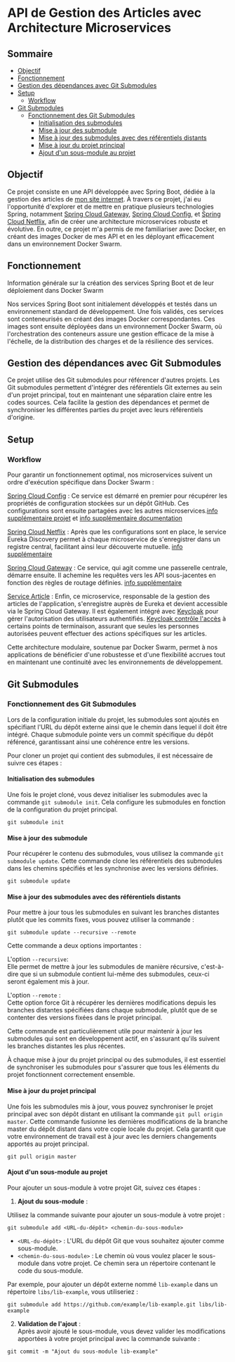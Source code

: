 # API de Gestion des Articles avec Architecture Microservices

## Sommaire

* [Objectif](#objectif)
* [Fonctionnement](#fonctionnement-)
* [Gestion des dépendances avec Git Submodules](#gestion-des-dépendances-avec-git-submodules)
* [Setup](#setup)
    * [Workflow](#workflow)
* [Git Submodules](#git-submodules)
    * [Fonctionnement des Git Submodules](#fonctionnement-des-git-submodules)
        * [Initialisation des submodules](#initialisation-des-submodules)
        * [Mise à jour des submodule](#mise-à-jour-des-submodule-)
        * [Mise à jour des submodules avec des référentiels distants](#mise-à-jour-des-submodules-avec-des-référentiels-distants-)
        * [Mise à jour du projet principal](#mise-à-jour-du-projet-principal-)
        * [Ajout d'un sous-module au projet](#ajout-dun-sous-module-au-projet)

## Objectif

Ce projet consiste en une API développée avec Spring Boot, dédiée à la gestion des articles
de [mon site internet](https://ghoverblog.ovh/). À travers ce projet, j'ai eu l'opportunité d'explorer et de mettre en
pratique plusieurs technologies Spring,
notamment [Spring Cloud Gateway](https://github.com/spring-cloud/spring-cloud-gateway), [Spring Cloud Config](https://github.com/spring-cloud/spring-cloud-config),
et [Spring Cloud Netflix](https://github.com/spring-cloud/spring-cloud-netflix), afin de créer une architecture
microservices robuste et évolutive.
En outre, ce projet m'a permis de me familiariser avec Docker, en créant des images Docker de mes API et en les
déployant efficacement dans un environnement Docker Swarm.

## Fonctionnement

Information générale sur la création des services Spring Boot et de leur déploiement dans Docker Swarm

Nos services Spring Boot sont initialement développés et testés dans un environnement standard de développement. Une
fois validés, ces services sont conteneurisés en créant des images Docker correspondantes. Ces images sont ensuite
déployées dans un environnement Docker Swarm, où l'orchestration des conteneurs assure une gestion efficace de la mise à
l'échelle, de la distribution des charges et de la résilience des services.

## Gestion des dépendances avec Git Submodules

Ce projet utilise des Git submodules pour référencer d'autres projets. Les Git submodules permettent d'intégrer des
référentiels Git externes au sein d'un projet principal, tout en maintenant une séparation claire entre les codes
sources. Cela facilite la gestion des dépendances et permet de synchroniser les différentes parties du projet avec leurs
référentiels d'origine.

## Setup

### Workflow

Pour garantir un fonctionnement optimal, nos microservices suivent un ordre d'exécution spécifique dans Docker Swarm :

[Spring Cloud Config](https://github.com/spring-cloud/spring-cloud-config) : Ce service est démarré en premier pour
récupérer les propriétés de configuration stockées sur un
dépôt GitHub. Ces configurations sont ensuite partagées avec les autres
microservices.[info supplémentaire projet](https://spring.io/projects/spring-cloud-config)
et [info supplémentaire documentation](https://docs.spring.io/spring-cloud-config/docs/current/reference/html/)

[Spring Cloud Netflix](https://github.com/spring-cloud/spring-cloud-netflix) : Après que les configurations sont en
place, le service Eureka Discovery permet à chaque microservice de s'enregistrer dans un registre central, facilitant
ainsi leur découverte mutuelle. [info supplémentaire](https://cloud.spring.io/spring-cloud-netflix/reference/html/)

[Spring Cloud Gateway](https://github.com/spring-cloud/spring-cloud-gateway) : Ce service, qui agit comme une passerelle
centrale, démarre ensuite. Il achemine les requêtes vers les API sous-jacentes en fonction des règles de routage
définies. [info supplémentaire](https://spring.io/projects/spring-cloud-gateway)

[Service Article](https://github.com/MGNetworking/ms-article/tree/eb5c7886dd15f81a3e16f75980299d62180ce8df) : Enfin, ce
microservice, responsable de la gestion des articles de l'application, s'enregistre auprès de Eureka et devient
accessible via le Spring Cloud Gateway. Il est également intégré avec [Keycloak](https://www.keycloak.org/) pour gérer
l'autorisation des utilisateurs
authentifiés. [Keycloak contrôle l'accès](https://www.keycloak.org/docs/latest/server_admin/) à certains points de
terminaison, assurant que seules les personnes autorisées peuvent effectuer des actions spécifiques sur les articles.

Cette architecture modulaire, soutenue par Docker Swarm, permet à nos applications de bénéficier d'une robustesse et
d'une flexibilité accrues tout en maintenant une continuité avec les environnements de développement.

## Git Submodules

### Fonctionnement des Git Submodules

Lors de la configuration initiale du projet, les submodules sont ajoutés en spécifiant l'URL du dépôt externe ainsi que
le chemin dans lequel il doit être intégré. Chaque submodule pointe vers un commit spécifique du dépôt référencé,
garantissant ainsi une cohérence entre les versions.

Pour cloner un projet qui contient des submodules, il est nécessaire de suivre ces étapes :

#### Initialisation des submodules

Une fois le projet cloné, vous devez initialiser les submodules avec la commande `git submodule init`. Cela configure
les submodules en fonction de la configuration du projet principal.

```shell
git submodule init
```

#### Mise à jour des submodule

Pour récupérer le contenu des submodules, vous utilisez la commande `git submodule
   update`. Cette commande clone les référentiels des submodules dans les chemins spécifiés et les synchronise avec les
versions définies.

```shell
git submodule update
```

#### Mise à jour des submodules avec des référentiels distants

Pour mettre à jour tous les submodules en suivant les branches distantes plutôt que les commits fixes, vous pouvez
utiliser la commande :

```shell
git submodule update --recursive --remote
```

Cette commande a deux options importantes :

L'option `--recursive`:  
Elle permet de mettre à jour les submodules de manière récursive, c'est-à-dire que si un submodule
contient lui-même des submodules, ceux-ci seront également mis à jour.

L'option `--remote` :  
Cette option force Git à récupérer les dernières modifications depuis les branches distantes spécifiées
dans chaque submodule, plutôt que de se contenter des versions fixées dans le projet principal.

Cette commande est particulièrement utile pour maintenir à jour les submodules qui sont en développement actif, en
s'assurant qu'ils suivent les branches distantes les plus récentes.

À chaque mise à jour du projet principal ou des submodules, il est essentiel de synchroniser les submodules pour
s'assurer que tous les éléments du projet fonctionnent correctement ensemble.

#### Mise à jour du projet principal

Une fois les submodules mis à jour, vous pouvez synchroniser le projet principal
avec son dépôt distant en utilisant la commande `git pull origin master`. Cette commande fusionne les dernières
modifications de la branche master du dépôt distant dans votre copie locale du projet. Cela garantit que votre
environnement de travail est à jour avec les derniers changements apportés au projet principal.

```shell
git pull origin master
```

#### Ajout d'un sous-module au projet

Pour ajouter un sous-module à votre projet Git, suivez ces étapes :

1. **Ajout du sous-module** :

Utilisez la commande suivante pour ajouter un sous-module à votre projet :

````shell
git submodule add <URL-du-dépôt> <chemin-du-sous-module>
````

- `<URL-du-dépôt>` : L'URL du dépôt Git que vous souhaitez ajouter comme sous-module.
- `<chemin-du-sous-module>` : Le chemin où vous voulez placer le sous-module dans votre projet. Ce chemin sera un
  répertoire contenant le code du sous-module.

Par exemple, pour ajouter un dépôt externe nommé `lib-example` dans un répertoire `libs/lib-example`, vous utiliseriez :

````shell
git submodule add https://github.com/example/lib-example.git libs/lib-example
````

2. **Validation de l'ajout** :  
   Après avoir ajouté le sous-module, vous devez valider les modifications apportées à votre projet principal avec la
   commande suivante :

````shell
git commit -m "Ajout du sous-module lib-example"
````

